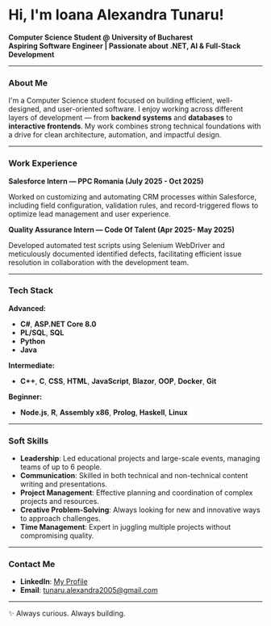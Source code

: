 # Hi, I'm Ioana Alexandra Tunaru!  
 **Computer Science Student @ University of Bucharest**  
 **Aspiring Software Engineer | Passionate about .NET, AI & Full-Stack Development**  

---

### About Me  
I'm a Computer Science student focused on building efficient, well-designed, and user-oriented software. I enjoy working across different layers of development — from **backend systems** and **databases** to **interactive frontends**. My work combines strong technical foundations with a drive for clean architecture, automation, and impactful design.

---

### Work Experience
**Salesforce Intern — PPC Romania (July 2025 - Oct 2025)**

Worked on customizing and automating CRM processes within Salesforce, including field configuration, validation rules, and record-triggered flows to optimize lead management and user experience.


**Quality Assurance Intern — Code Of Talent (Apr 2025- May 2025)**

Developed automated test scripts using Selenium WebDriver and meticulously documented identified defects, facilitating efficient issue resolution in collaboration with the development team.

---

### Tech Stack  
**Advanced:**  
- **C#**, **ASP.NET Core 8.0**  
- **PL/SQL**, **SQL**  
- **Python**
- **Java**

**Intermediate:**  
- **C++**, **C**, **CSS**, **HTML**, **JavaScript**, **Blazor**, **OOP**, **Docker**, **Git**

**Beginner:**  
- **Node.js**, **R**, **Assembly x86**, **Prolog**, **Haskell**, **Linux**

---

### Soft Skills  
- **Leadership**: Led educational projects and large-scale events, managing teams of up to 6 people.  
- **Communication**: Skilled in both technical and non-technical content writing and presentations.  
- **Project Management**: Effective planning and coordination of complex projects and resources.  
- **Creative Problem-Solving**: Always looking for new and innovative ways to approach challenges.  
- **Time Management**: Expert in juggling multiple projects without compromising quality.

---

### Contact Me  
- **LinkedIn**: [My Profile](https://www.linkedin.com/in/ioana-alexandra-tunaru/)  
- **Email**: [tunaru.alexandra2005@gmail.com](mailto:tunaru.alexandra2005@gmail.com)  

---

✨ Always curious. Always building.
